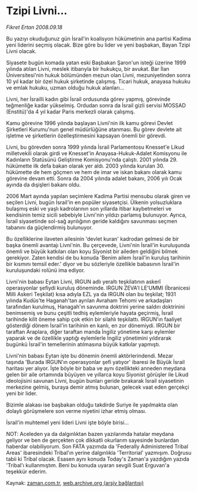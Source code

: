 # Tzipi Livni...

*Fikret Ertan 2008.09.18*

<tr><td class="metin" colspan="2" style="padding-top: 20px; padding-left: 5px; padding-right: 10px;">Bu yazıyı okuduğunuz gün İsrail'in koalisyon hükümetinin ana partisi Kadima yeni liderini seçmiş olacak. Bize göre bu lider ve yeni başbakan, Bayan Tzipi Livni olacak.</td></tr><tr><td class="metin" colspan="2" style="padding-top: 20px; padding-left: 5px; padding-right: 10px;"><p> Siyasete bugün komada yatan eski Başbakan Şaron'un isteği üzerine 1999 yılında atılan Livni, meslek itibarıyla bir hukukçu, bir avukat. Bar İlan Üniversitesi'nin hukuk bölümünden mezun olan Livni, mezuniyetinden sonra 10 yıl kadar bir özel hukuk şirketinde çalışmış. Ticari hukuk, anayasa hukuku ve emlak hukuku, uzman olduğu hukuk alanları...
<p> Livni, her İsrailli kadın gibi İsrail ordusunda görev yapmış, görevinde teğmenliğe kadar yükselmiş. Ordudan sonra da İsrail gizli servisi MOSSAD (Enstitü)'da 4 yıl kadar Paris merkezli olarak çalışmış. 
<p> Kamu görevine 1996 yılında başlayan Livni'nin ilk kamu görevi Devlet Şirketleri Kurumu'nun genel müdürlüğüne atanması. Bu görev devlete ait işletme ve şirketlerin özelleştirmesini kapsayan önemli bir görevdi.
<p> Livni, bu görevden sonra 1999 yılında İsrail Parlamentosu Knesset'e Likud milletvekili olarak girdi ve Knesset'in Anayasa-Hukuk-Adalet Komisyonu ile Kadınların Statüsünü Geliştirme Komisyonu'nda çalıştı. 2001 yılında 29. hükümette ilk defa bakan olarak yer aldı. 2003 yılında kurulan 30. hükümette de hem göçmen ve hem de imar ve iskan bakanı olarak kamu görevine devam etti. Sonra da 2004 yılında adalet bakanı, 2006 yılı Ocak ayında da dışişleri bakanı oldu.
<p> 2006 Mart ayında yapılan seçimlere Kadima Partisi mensubu olarak giren ve seçilen Livni, bugün İsrail'in en popüler siyasetçisi. Ülkenin yolsuzluklara bulaşmış eski ve yaşlı kadrolarının son yıllarda itibar kaybetmeleri ve kendisinin temiz sicili sebebiyle Livni'nin yıldızı parlamış bulunuyor. Ayrıca, İsrail siyasetinde sol-sağ ayrılığının geride kaldığını savunması seçmen tabanını da güçlendirmiş bulunuyor.
<p> Bu özelliklerine ilaveten ailesinin 'devlet kuran' kadrodan gelmesi de bir başka önemli avantajı Livni'nin. Bu çerçevede, Livni'nin İsrail'in kuruluşunda önemli ve büyük katkıları olan koyu Siyonist bir aileden geldiğini bilmek gerekiyor. Zaten kendisi de bu konuda 'Benim ailem İsrail'in kuruluş tarihinin bir kısmını temsil eder.' diyor ve bu sözleriyle özellikle babasının İsrail'in kuruluşundaki rolünü ima ediyor.
<p> Livni'nin babası Eytan Livni, IRGUN adlı yeraltı teşkilatının askerî operasyonlar şefiydi kuruluş döneminde. IRGUN ZEVA'I LE'UMMI (İbranicesi Milli Askeri Teşkilat) kısa adıyla EZL ya da IRGUN olan bu teşkilat; 1931 yılında Kudüs'te Haganah'tan ayrılan Avraham Tehomi ve arkadaşları tarafından kurulmuş, Hanagah'ın savunma doktrini yerine saldırı doktrinini benimsemiş ve bunu çeşitli tedhiş eylemleriyle hayata geçirmiş, İsrail tarihinde kilit öneme sahip çok etkin bir silahlı teşkilattı. IRGUN'ın faaliyet gösterdiği dönem İsrail'in tarihinin en kanlı, en zor dönemiydi. IRGUN bir taraftan Araplara, diğer taraftan manda İngiliz yönetime karşı eylemler yaparak ve de özellikle yaptığı eylemlerle İngiliz yönetimini yıldırarak bugünkü İsrail'in temellerinin atılmasına büyük katkılar yapmıştı.
<p> Livni'nin babası Eytan işte bu dönemin önemli aktörlerindendi. Mezar taşında 'Burada IRGUN'ın operasyonlar şefi yatıyor' ibaresi ile Büyük İsrail haritası yer alıyor. İşte böyle bir baba ve aynı özellikteki anneden meydana gelen bir aile ortamında büyüyen ve yıllarca koyu Siyonist görüşler ile Likud ideolojisini savunan Livni, bugün bunları geride bırakarak İsrail siyasetinin merkezine gelmiş, buraya demir atmış bulunan, gelecek vaat eden gerçekçi yeni bir lider. 
<p> Bizimle alakası ise başbakan olduğu takdirde Suriye ile yapılmakta olan dolaylı görüşmelere son verme niyetini izhar etmiş olması.
<p> İsrail'in muhtemel yeni lideri Livni işte böyle birisi...
<p>NOT: Aceleden ya da dalgınlıktan bazen yazılarımda hatalar meydana geliyor ve ben de gerçekten çok dikkatli okurlarım sayesinde bunlardan haberdar olabiliyorum. Son FATA yazımda da 'Federally Administered Tribal Areas' ibaresindeki Tribal'ın yerine dalgınlıkla 'Territorial' yazmışım. Doğrusu tabii ki Tribal olacak. Esasen aynı konuda Today's Zaman'a yazdığım yazıda 'Tribal'ı kullanmıştım. Beni bu konuda uyaran sevgili Suat Erguvan'a teşekkür ederim.<br/></p></p></p></p></p></p></p></p></p></p></p></td></tr>

Kaynak: [zaman.com.tr](http://zaman.com.tr/yazar.do?yazino=739627), [web.archive.org (arşiv bağlantısı)](http://web.archive.org/web/20080926102834/http://www.zaman.com.tr:80/yazar.do?yazino=739627)
